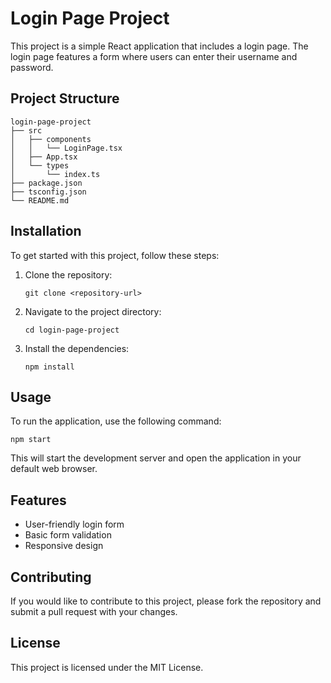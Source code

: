 # Login Page Project

This project is a simple React application that includes a login page. The login page features a form where users can enter their username and password. 

## Project Structure

```
login-page-project
├── src
│   ├── components
│   │   └── LoginPage.tsx
│   ├── App.tsx
│   └── types
│       └── index.ts
├── package.json
├── tsconfig.json
└── README.md
```

## Installation

To get started with this project, follow these steps:

1. Clone the repository:
   ```
   git clone <repository-url>
   ```

2. Navigate to the project directory:
   ```
   cd login-page-project
   ```

3. Install the dependencies:
   ```
   npm install
   ```

## Usage

To run the application, use the following command:
```
npm start
```

This will start the development server and open the application in your default web browser.

## Features

- User-friendly login form
- Basic form validation
- Responsive design

## Contributing

If you would like to contribute to this project, please fork the repository and submit a pull request with your changes. 

## License

This project is licensed under the MIT License.
